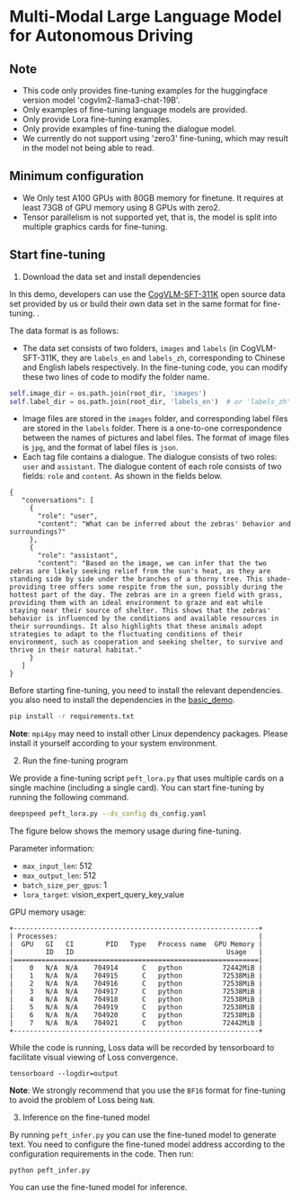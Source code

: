 # Multi-Modal Large Language Model for Autonomous Driving


## Note

+ This code only provides fine-tuning examples for the huggingface version model 'cogvlm2-llama3-chat-19B'.
+ Only examples of fine-tuning language models are provided.
+ Only provide Lora fine-tuning examples.
+ Only provide examples of fine-tuning the dialogue model.
+ We currently do not support using 'zero3' fine-tuning, which may result in the model not being able to read.

## Minimum configuration

- We Only test A100 GPUs with 80GB memory for finetune. It requires at least 73GB of GPU memory using 8 GPUs with zero2.
- Tensor parallelism is not supported yet, that is, the model is split into multiple graphics cards for fine-tuning.

## Start fine-tuning

1. Download the data set and install dependencies

In this demo, developers can use the [CogVLM-SFT-311K](https://huggingface.co/datasets/THUDM/CogVLM-SFT-311K) open
source data set provided by us or build their own data set in the same format for fine-tuning. .

The data format is as follows:

+ The data set consists of two folders, `images` and `labels` (in CogVLM-SFT-311K, they are `labels_en` and `labels_zh`,
  corresponding to Chinese and English labels respectively.
  In the fine-tuning code, you can modify these two lines of code to modify the folder name.

```python
self.image_dir = os.path.join(root_dir, 'images')
self.label_dir = os.path.join(root_dir, 'labels_en')  # or 'labels_zh' or 'labels' can be modified by yourself
```

+ Image files are stored in the `images` folder, and corresponding label files are stored in the `labels` folder. There
  is a one-to-one correspondence between the names of pictures and label files. The format of image files is `jpg`, and
  the format of label files is `json`.
+ Each tag file contains a dialogue. The dialogue consists of two roles: `user` and `assistant`. The dialogue content of
  each role consists of two fields: `role` and `content`. As shown in the fields below.

```
{
   "conversations": [
     {
       "role": "user",
       "content": "What can be inferred about the zebras' behavior and surroundings?"
     },
     {
       "role": "assistant",
       "content": "Based on the image, we can infer that the two zebras are likely seeking relief from the sun's heat, as they are standing side by side under the branches of a thorny tree. This shade-providing tree offers some respite from the sun, possibly during the hottest part of the day. The zebras are in a green field with grass, providing them with an ideal environment to graze and eat while staying near their source of shelter. This shows that the zebras' behavior is influenced by the conditions and available resources in their surroundings. It also highlights that these animals adopt strategies to adapt to the fluctuating conditions of their environment, such as cooperation and seeking shelter, to survive and thrive in their natural habitat."
     }
   ]
}
```

Before starting fine-tuning, you need to install the relevant dependencies. you also need to install the dependencies in the  [basic_demo](../basic_demo/requirements.txt).

```bash
pip install -r requirements.txt
```

**Note**: `mpi4py` may need to install other Linux dependency packages. Please install it yourself according to your
system environment.

2. Run the fine-tuning program

We provide a fine-tuning script `peft_lora.py` that uses multiple cards on a single machine (including a single card).
You can start fine-tuning by running the following command.

```bash
deepspeed peft_lora.py --ds_config ds_config.yaml
```

The figure below shows the memory usage during fine-tuning.

Parameter information:

+ `max_input_len`: 512
+ `max_output_len`: 512
+ `batch_size_per_gpus`: 1
+ `lora_target`: vision_expert_query_key_value

GPU memory usage:

```shell
+-------------------------------------------------------------+
| Processes:                                                  |
|  GPU   GI   CI        PID   Type   Process name  GPU Memory |
|        ID   ID                                      Usage   |
|=============================================================|
|    0   N/A  N/A    704914      C   python          72442MiB |
|    1   N/A  N/A    704915      C   python          72538MiB |
|    2   N/A  N/A    704916      C   python          72538MiB |
|    3   N/A  N/A    704917      C   python          72538MiB |
|    4   N/A  N/A    704918      C   python          72538MiB |
|    5   N/A  N/A    704919      C   python          72538MiB |
|    6   N/A  N/A    704920      C   python          72538MiB |
|    7   N/A  N/A    704921      C   python          72442MiB |
+-------------------------------------------------------------+
```

While the code is running, Loss data will be recorded by tensorboard to facilitate visual viewing of Loss convergence.

```shell
tensorboard --logdir=output
```

**Note**: We strongly recommend that you use the `BF16` format for fine-tuning to avoid the problem of Loss being `NaN`.

3. Inference on the fine-tuned model

By running `peft_infer.py` you can use the fine-tuned model to generate text. You need to configure the fine-tuned model
address according to the configuration requirements in the code. Then run:

```shell
python peft_infer.py
```

You can use the fine-tuned model for inference.
